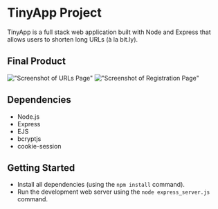 # TinyApp Project

TinyApp is a full stack web application built with Node and Express that allows users to shorten long URLs (à la bit.ly).

## Final Product

!["Screenshot of URLs Page"](#)
!["Screenshot of Registration Page"](#)

## Dependencies

- Node.js
- Express
- EJS
- bcryptjs
- cookie-session

## Getting Started

- Install all dependencies (using the `npm install` command).
- Run the development web server using the `node express_server.js` command.